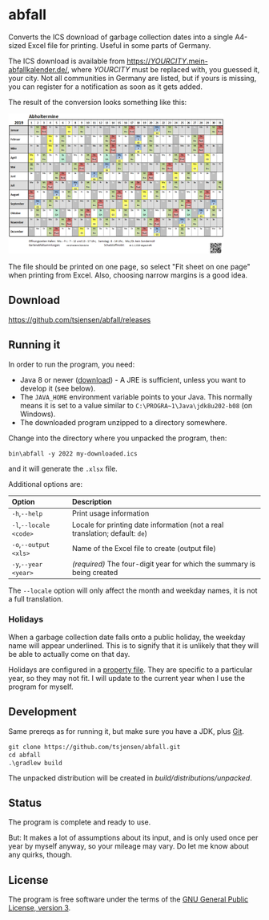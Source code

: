 # abfall

Converts the ICS download of garbage collection dates into a single A4-sized Excel file for printing.
Useful in some parts of Germany.

The ICS download is available from [https://*YOURCITY*.mein-abfallkalender.de/](https://YOURCITY.mein-abfallkalender.de/),
where *YOURCITY* must be replaced with, you guessed it, your city. Not all communities in Germany are listed, but
if yours is missing, you can register for a notification as soon as it gets added.

The result of the conversion looks something like this:

![Example Output](README-0.png)

The file should be printed on one page, so select "Fit sheet on one page" when printing from Excel. Also, choosing
narrow margins is a good idea.


## Download

https://github.com/tsjensen/abfall/releases


## Running it

In order to run the program, you need:
 
- Java 8 or newer ([download](https://adoptopenjdk.net/releases.html?variant=openjdk8)) - A JRE is sufficient, unless
  you want to develop it (see below).
- The `JAVA_HOME` environment variable points to your Java. This normally means it is set to a value similar to
  `C:\PROGRA~1\Java\jdk8u202-b08` (on Windows).
- The downloaded program unzipped to a directory somewhere.

Change into the directory where you unpacked the program, then:

    bin\abfall -y 2022 my-downloaded.ics

and it will generate the `.xlsx` file.

Additional options are:

| Option                 | Description                                                                  |
|:-----------------------|:-----------------------------------------------------------------------------|
| `-h`,`--help`          | Print usage information                                                      |
| `-l`,`--locale <code>` | Locale for printing date information (not a real translation; default: `de`) |
| `-o`,`--output <xls>`  | Name of the Excel file to create (output file)                               |
| `-y`,`--year <year>`   | *(required)* The four-digit year for which the summary is being created      |

The `--locale` option will only affect the month and weekday names, it is not a full translation.

### Holidays

When a garbage collection date falls onto a public holiday, the weekday name will appear underlined. This is to
signify that it is unlikely that they will be able to actually come on that day.

Holidays are configured in a
[property file](https://github.com/tsjensen/abfall/blob/2022.1/src/main/resources/com/thomasjensen/abfall/feiertage.properties).
They are specific to a particular year, so they may not fit. I will update to the current year when I use the program
for myself.


## Development

Same prereqs as for running it, but make sure you have a JDK, plus [Git](https://git-scm.com/downloads).

    git clone https://github.com/tsjensen/abfall.git
    cd abfall
    .\gradlew build

The unpacked distribution will be created in *build/distributions/unpacked*.


## Status

The program is complete and ready to use.
 
But: It makes a lot of assumptions about its input, and is only used once per year by myself anyway,
so your mileage may vary. Do let me know about any quirks, though.

## License

The program is free software under the terms of the
[GNU General Public License, version 3](https://www.gnu.org/licenses/gpl-3.0-standalone.html).
